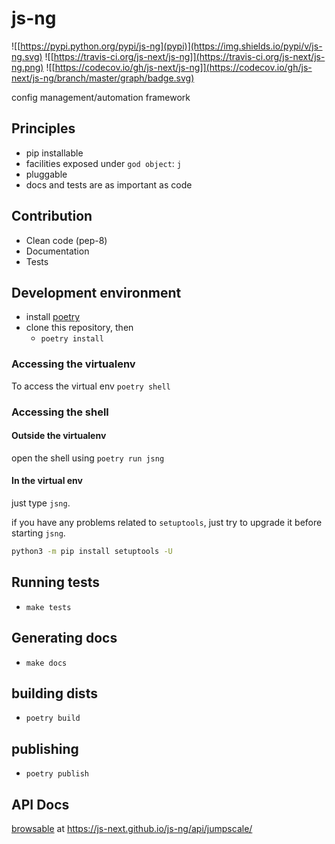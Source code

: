 # js-ng
![[https://pypi.python.org/pypi/js-ng](pypi)](https://img.shields.io/pypi/v/js-ng.svg)
![[https://travis-ci.org/js-next/js-ng]](https://travis-ci.org/js-next/js-ng.png)
![[https://codecov.io/gh/js-next/js-ng]](https://codecov.io/gh/js-next/js-ng/branch/master/graph/badge.svg)

config management/automation framework

## Principles

- pip installable
- facilities exposed under `god object`: `j`
- pluggable
- docs and tests are as important as code


## Contribution

- Clean code (pep-8)
- Documentation
- Tests

## Development environment
- install [poetry](https://poetry.eustace.io)
- clone this repository, then
    - `poetry install`

### Accessing the virtualenv
To access the virtual env `poetry shell`

### Accessing the shell

#### Outside the virtualenv
open the shell using `poetry run jsng`

#### In the virtual env
just type `jsng`.

if you have any problems related to `setuptools`, just try to upgrade it before starting `jsng`.

```bash
python3 -m pip install setuptools -U
```

## Running tests
- `make tests`

## Generating docs
- `make docs`


## building dists
- `poetry build`

## publishing
- `poetry publish`


## API Docs

[browsable](https://js-next.github.io/js-ng/api/jumpscale/) at https://js-next.github.io/js-ng/api/jumpscale/

